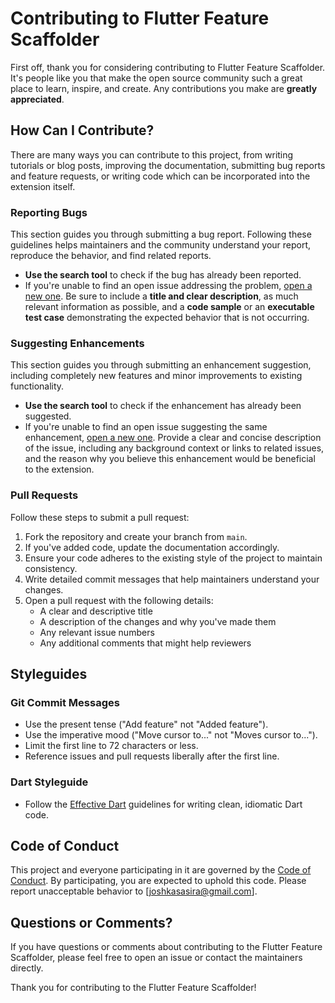 # Contributing to Flutter Feature Scaffolder

First off, thank you for considering contributing to Flutter Feature Scaffolder. It's people like you that make the open source community such a great place to learn, inspire, and create. Any contributions you make are **greatly appreciated**.

## How Can I Contribute?

There are many ways you can contribute to this project, from writing tutorials or blog posts, improving the documentation, submitting bug reports and feature requests, or writing code which can be incorporated into the extension itself.

### Reporting Bugs

This section guides you through submitting a bug report. Following these guidelines helps maintainers and the community understand your report, reproduce the behavior, and find related reports.

- **Use the search tool** to check if the bug has already been reported.
- If you're unable to find an open issue addressing the problem, [open a new one](https://github.com/kashua14/flutter_feature_scafolder/issues/new). Be sure to include a **title and clear description**, as much relevant information as possible, and a **code sample** or an **executable test case** demonstrating the expected behavior that is not occurring.

### Suggesting Enhancements

This section guides you through submitting an enhancement suggestion, including completely new features and minor improvements to existing functionality.

- **Use the search tool** to check if the enhancement has already been suggested.
- If you're unable to find an open issue suggesting the same enhancement, [open a new one](https://github.com/kashua14/flutter_feature_scafolder/issues/new). Provide a clear and concise description of the issue, including any background context or links to related issues, and the reason why you believe this enhancement would be beneficial to the extension.

### Pull Requests

Follow these steps to submit a pull request:

1. Fork the repository and create your branch from `main`.
2. If you've added code, update the documentation accordingly.
3. Ensure your code adheres to the existing style of the project to maintain consistency.
4. Write detailed commit messages that help maintainers understand your changes.
5. Open a pull request with the following details:
   - A clear and descriptive title
   - A description of the changes and why you've made them
   - Any relevant issue numbers
   - Any additional comments that might help reviewers

## Styleguides

### Git Commit Messages

- Use the present tense ("Add feature" not "Added feature").
- Use the imperative mood ("Move cursor to..." not "Moves cursor to...").
- Limit the first line to 72 characters or less.
- Reference issues and pull requests liberally after the first line.

### Dart Styleguide

- Follow the [Effective Dart](https://dart.dev/guides/language/effective-dart) guidelines for writing clean, idiomatic Dart code.

## Code of Conduct

This project and everyone participating in it are governed by the [Code of Conduct](CODE_OF_CONDUCT.md). By participating, you are expected to uphold this code. Please report unacceptable behavior to [joshkasasira@gmail.com].

## Questions or Comments?

If you have questions or comments about contributing to the Flutter Feature Scaffolder, please feel free to open an issue or contact the maintainers directly.

Thank you for contributing to the Flutter Feature Scaffolder!
